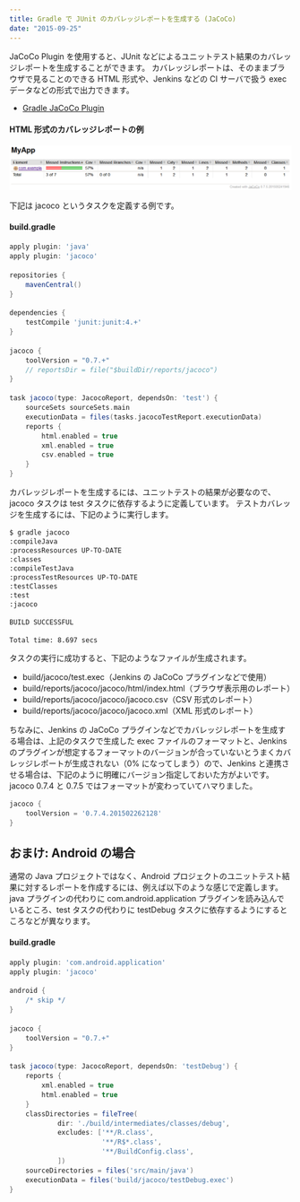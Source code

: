 ```yaml
---
title: Gradle で JUnit のカバレッジレポートを生成する (JaCoCo)
date: "2015-09-25"
---
```


JaCoCo Plugin を使用すると、JUnit などによるユニットテスト結果のカバレッジレポートを生成することができます。
カバレッジレポートは、そのままブラウザで見ることのできる HTML 形式や、Jenkins などの CI サーバで扱う exec データなどの形式で出力できます。

* [Gradle JaCoCo Plugin](https://docs.gradle.org/current/userguide/jacoco_plugin.html)

#### HTML 形式のカバレッジレポートの例

![test-coverage.png](test-coverage.png)

下記は jacoco というタスクを定義する例です。

#### build.gradle

```groovy
apply plugin: 'java'
apply plugin: 'jacoco'

repositories {
    mavenCentral()
}

dependencies {
    testCompile 'junit:junit:4.+'
}

jacoco {
    toolVersion = "0.7.+"
    // reportsDir = file("$buildDir/reports/jacoco")
}

task jacoco(type: JacocoReport, dependsOn: 'test') {
    sourceSets sourceSets.main
    executionData = files(tasks.jacocoTestReport.executionData)
    reports {
        html.enabled = true
        xml.enabled = true
        csv.enabled = true
    }
}
```

カバレッジレポートを生成するには、ユニットテストの結果が必要なので、jacoco タスクは test タスクに依存するように定義しています。
テストカバレッジを生成するには、下記のように実行します。

```
$ gradle jacoco
:compileJava
:processResources UP-TO-DATE
:classes
:compileTestJava
:processTestResources UP-TO-DATE
:testClasses
:test
:jacoco

BUILD SUCCESSFUL

Total time: 8.697 secs
```

タスクの実行に成功すると、下記のようなファイルが生成されます。

* build/jacoco/test.exec（Jenkins の JaCoCo プラグインなどで使用）
* build/reports/jacoco/jacoco/html/index.html（ブラウザ表示用のレポート）
* build/reports/jacoco/jacoco/jacoco.csv（CSV 形式のレポート）
* build/reports/jacoco/jacoco/jacoco.xml（XML 形式のレポート）

ちなみに、Jenkins の JaCoCo プラグインなどでカバレッジレポートを生成する場合は、上記のタスクで生成した exec ファイルのフォーマットと、Jenkins のプラグインが想定するフォーマットのバージョンが合っていないとうまくカバレッジレポートが生成されない（0% になってしまう）ので、Jenkins と連携させる場合は、下記のように明確にバージョン指定しておいた方がよいです。
jacoco 0.7.4 と 0.7.5 ではフォーマットが変わっていてハマりました。

```groovy
jacoco {
    toolVersion = '0.7.4.201502262128'
}
```


おまけ: Android の場合
----

通常の Java プロジェクトではなく、Android プロジェクトのユニットテスト結果に対するレポートを作成するには、例えば以下のような感じで定義します。
java プラグインの代わりに com.android.application プラグインを読み込んでいるところ、test タスクの代わりに testDebug タスクに依存するようにするところなどが異なります。


#### build.gradle

```groovy
apply plugin: 'com.android.application'
apply plugin: 'jacoco'

android {
    /* skip */
}

jacoco {
    toolVersion = "0.7.+"
}

task jacoco(type: JacocoReport, dependsOn: 'testDebug') {
    reports {
        xml.enabled = true
        html.enabled = true
    }
    classDirectories = fileTree(
            dir: './build/intermediates/classes/debug',
            excludes: ['**/R.class',
                       '**/R$*.class',
                       '**/BuildConfig.class',
            ])
    sourceDirectories = files('src/main/java')
    executionData = files('build/jacoco/testDebug.exec')
}
```


